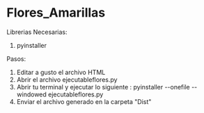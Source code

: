# Flores_Amarillas

Librerias Necesarias: 
1) pyinstaller

Pasos: 

1) Editar a gusto el archivo HTML
3) Abrir el archivo ejecutableflores.py
4) Abrir tu terminal y ejecutar lo siguiente : pyinstaller --onefile --windowed ejecutableflores.py
5) Enviar el archivo generado en la carpeta "Dist"

